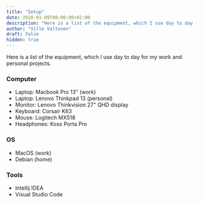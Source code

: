 ```yaml
---
title: "Setup"
date: 2020-01-09T00:00:00+02:00
description: "Here is a list of the equipment, which I use day to day for my work, my personal projects etc."
author: "Ville Valtonen"
draft: false
hidden: true
---
```


Here is a list of the equipment, which I use day to day for my work and personal projects.

### Computer

- Laptop: Macbook Pro 13" (work)
- Laptop: Lenovo Thinkpad 13 (personal)
- Monitor: Lenovo Thinkvision 27" QHD display
- Keyboard: Corsair K63
- Mouse: Logitech MX518
- Headphones: Koss Porta Pro

### OS

- MacOS (work)
- Debian (home)

### Tools

- Intellij IDEA
- Visual Studio Code
